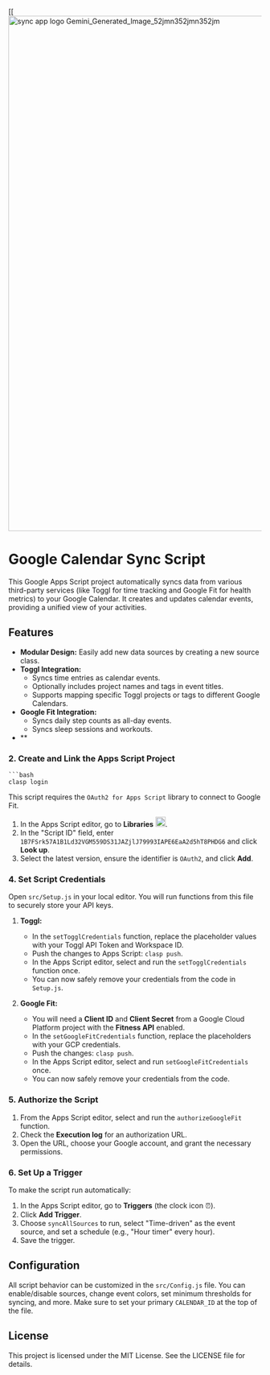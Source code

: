 [[<img width="1024" height="1024" alt="sync app logo Gemini_Generated_Image_52jmn352jmn352jm" src="https://github.com/user-attachments/assets/28cb9449-a40b-4964-b3b4-87b1b7180a18" />




# Google Calendar Sync Script

This Google Apps Script project automatically syncs data from various third-party services (like Toggl for time tracking and Google Fit for health metrics) to your Google Calendar. It creates and updates calendar events, providing a unified view of your activities.

## Features

-   **Modular Design:** Easily add new data sources by creating a new source class.
-   **Toggl Integration:**
    -   Syncs time entries as calendar events.
    -   Optionally includes project names and tags in event titles.
    -   Supports mapping specific Toggl projects or tags to different Google Calendars.
-   **Google Fit Integration:**
    -   Syncs daily step counts as all-day events.
    -   Syncs sleep sessions and workouts.
-   **
### 2. Create and Link the Apps Script Project
    ```bash
    clasp login

This script requires the `OAuth2 for Apps Script` library to connect to Google Fit.

1.  In the Apps Script editor, go to **Libraries** <img src="https://developers.google.com/apps-script/images/add_library.png" width="20" alt="Add library icon">.
2.  In the "Script ID" field, enter `1B7FSrk57A1B1Ld32VGM559DS31JAZjlJ79993IAPE6EaA2d5hT8PHDG6` and click **Look up**.
3.  Select the latest version, ensure the identifier is `OAuth2`, and click **Add**.

### 4. Set Script Credentials

Open `src/Setup.js` in your local editor. You will run functions from this file to securely store your API keys.

1.  **Toggl:**
    -   In the `setTogglCredentials` function, replace the placeholder values with your Toggl API Token and Workspace ID.
    -   Push the changes to Apps Script: `clasp push`.
    -   In the Apps Script editor, select and run the `setTogglCredentials` function once.
    -   You can now safely remove your credentials from the code in `Setup.js`.

2.  **Google Fit:**
    -   You will need a **Client ID** and **Client Secret** from a Google Cloud Platform project with the **Fitness API** enabled.
    -   In the `setGoogleFitCredentials` function, replace the placeholders with your GCP credentials.
    -   Push the changes: `clasp push`.
    -   In the Apps Script editor, select and run `setGoogleFitCredentials` once.
    -   You can now safely remove your credentials from the code.

### 5. Authorize the Script

1.  From the Apps Script editor, select and run the `authorizeGoogleFit` function.
2.  Check the **Execution log** for an authorization URL.
3.  Open the URL, choose your Google account, and grant the necessary permissions.

### 6. Set Up a Trigger

To make the script run automatically:

1.  In the Apps Script editor, go to **Triggers** (the clock icon ⏰).
2.  Click **Add Trigger**.
3.  Choose `syncAllSources` to run, select "Time-driven" as the event source, and set a schedule (e.g., "Hour timer" every hour).
4.  Save the trigger.

## Configuration

All script behavior can be customized in the `src/Config.js` file. You can enable/disable sources, change event colors, set minimum thresholds for syncing, and more. Make sure to set your primary `CALENDAR_ID` at the top of the file.

## License

This project is licensed under the MIT License. See the LICENSE file for details.
